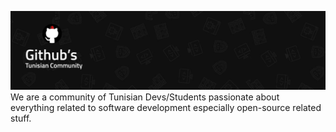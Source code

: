 ![Alt text](Banner.jpg)  
We are a community of Tunisian Devs/Students passionate about everything related to software development especially open-source related stuff.
